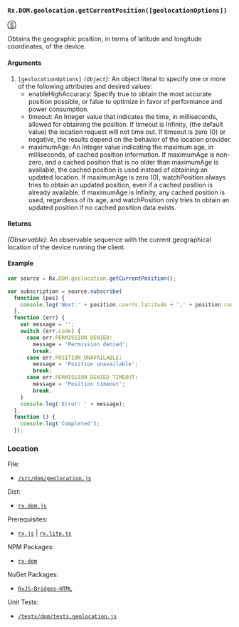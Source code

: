 ### `Rx.DOM.geolocation.getCurrentPosition([geolocationOptions])`
[&#x24C8;](https://github.com/Reactive-Extensions/RxJS-DOM/blob/master/src/dom/geolocation.js "View in source")

Obtains the geographic position, in terms of latitude and longitude coordinates, of the device.

#### Arguments
1. `[geolocationOptions]` *`(Object`)*: An object literal to specify one or more of the following attributes and desired values:
     - enableHighAccuracy: Specify true to obtain the most accurate position possible, or false to optimize in favor of performance and power consumption.
     - timeout: An Integer value that indicates the time, in milliseconds, allowed for obtaining the position.
        If timeout is Infinity, (the default value) the location request will not time out.
        If timeout is zero (0) or negative, the results depend on the behavior of the location provider.
     - maximumAge: An Integer value indicating the maximum age, in milliseconds, of cached position information.
        If maximumAge is non-zero, and a cached position that is no older than maximumAge is available, the cached position is used instead of obtaining an updated location.
        If maximumAge is zero (0), watchPosition always tries to obtain an updated position, even if a cached position is already available.
        If maximumAge is Infinity, any cached position is used, regardless of its age, and watchPosition only tries to obtain an updated position if no cached position data exists.

#### Returns
*(Observable)*: An observable sequence with the current geographical location of the device running the client.

#### Example
```js
var source = Rx.DOM.geolocation.getCurrentPosition();

var subscription = source.subscribe(
  function (pos) {
    console.log('Next:' + position.coords.latitude + ',' + position.coords.longitude);
  },
  function (err) {
    var message = '';
    switch (err.code) {
      case err.PERMISSION_DENIED:
        message = 'Permission denied';
        break;
      case err.POSITION_UNAVAILABLE:
        message = 'Position unavailable';
        break;
      case err.PERMISSION_DENIED_TIMEOUT:
        message = 'Position timeout';
        break;
    }
    console.log('Error: ' + message);
  },
  function () {
    console.log('Completed');
  });
```

### Location

File:
- [`/src/dom/geolocation.js`](https://github.com/Reactive-Extensions/RxJS-DOM/blob/master/src/dom/geolocation.js)

Dist:
- [`rx.dom.js`](https://github.com/Reactive-Extensions/RxJS-DOM/blob/master/dist/rx.dom.js)

Prerequisites:
- [`rx.js`](https://github.com/Reactive-Extensions/RxJS/blob/master/dist/rx.js) |  [`rx.lite.js`](https://github.com/Reactive-Extensions/RxJS/blob/master/rx.lite.js)

NPM Packages:
- [`rx-dom`](https://preview.npmjs.com/package/rx-dom)

NuGet Packages:
- [`RxJS-Bridges-HTML`](http://www.nuget.org/packages/RxJS-Bridges-HTML/)

Unit Tests:
- [`/tests/dom/tests.geolocation.js`](https://github.com/Reactive-Extensions/RxJS-DOM/blob/master/tests/dom/tests.geolocation.js)

